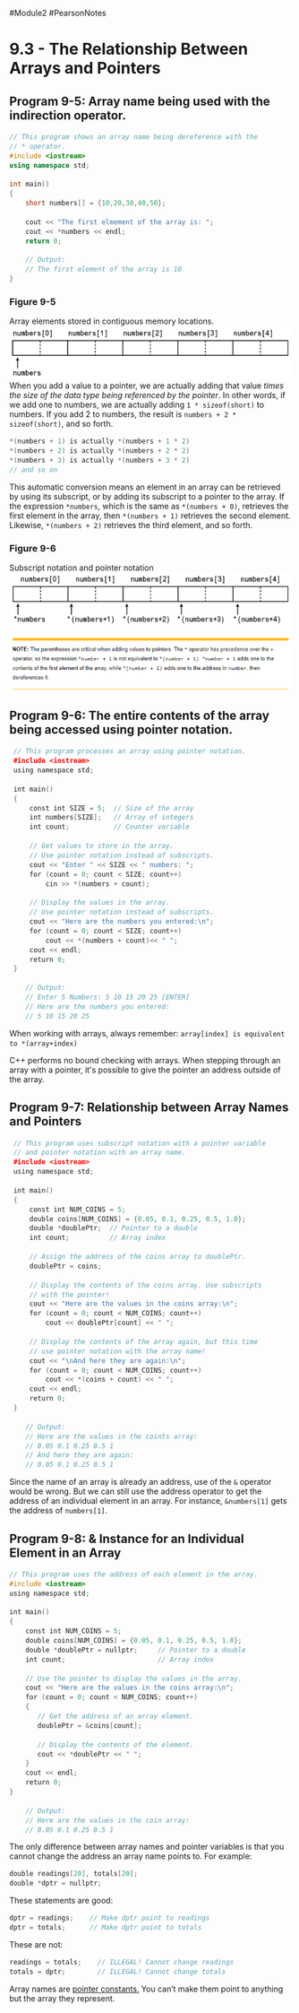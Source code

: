 #Module2 #PearsonNotes 
# 9.3 - The Relationship Between Arrays and Pointers
## Program 9-5: Array name being used with the indirection operator.
```c++
// This program shows an array name being dereference with the 
// * operator.
#include <iostream>
using namespace std;

int main()
{
	short numbers[] = {10,20,30,40,50};

	cout << "The first elmement of the array is: ";
	cout << *numbers << endl;
	return 0;

	// Output:
	// The first element of the array is 10
}
```

### Figure 9-5
Array elements stored in contiguous memory locations.
![9.3 - Figure 9-5](9.3%20-%20Figure%209-5.png)
When you add a value to a pointer, we are actually adding that value *times the size of the data type being referenced by the pointer*. 
In other words, if we add one to numbers, we are actually adding `1 * sizeof(short)` to numbers. If you add 2 to numbers, the result is `numbers + 2 * sizeof(short)`, and so forth.
```c++
*(numbers + 1) is actually *(numbers + 1 * 2) 
*(numbers + 2) is actually *(numbers + 2 * 2) 
*(numbers + 3) is actually *(numbers + 3 * 2)
// and so on
```
This automatic conversion means an element in an array can be retrieved by using its subscript, or by adding its subscript to a pointer to the array. If the expression ­`*numbers`, which is the same as `*(numbers + 0)`, retrieves the first element in the array, then ­`*(numbers + 1)` retrieves the second element. Likewise, `*(numbers + 2)` retrieves the third element, and so forth. 

### Figure 9-6
Subscript notation and pointer notation
![9.3 - Figure 9-6](9.3%20-%20Figure%209-6.png)
## Program 9-6: The entire contents of the array being accessed using pointer notation.
```c++
 // This program processes an array using pointer notation.
 #include <iostream>
 using namespace std;

 int main()
 {
     const int SIZE = 5;  // Size of the array
     int numbers[SIZE];   // Array of integers
     int count;           // Counter variable
    
	 // Get values to store in the array.
     // Use pointer notation instead of subscripts.
     cout << "Enter " << SIZE << " numbers: ";
     for (count = 0; count < SIZE; count++)
         cin >> *(numbers + count);

     // Display the values in the array.
     // Use pointer notation instead of subscripts.
     cout << "Here are the numbers you entered:\n";
     for (count = 0; count < SIZE; count++)
         cout << *(numbers + count)<< " ";
     cout << endl;
     return 0;
 }

	// Output:
	// Enter 5 Numbers: 5 10 15 20 25 [ENTER]
	// Here are the numbers you entered:
	// 5 10 15 20 25
```
When working with arrays, always remember: 
`array[index] is equivalent to *(array+index)`

C++ performs no bound checking with arrays. When stepping through an array with a pointer, it's possible to give the pointer an address outside of the array.

## Program 9-7: Relationship between Array Names and Pointers
```c++
 // This program uses subscript notation with a pointer variable
 // and pointer notation with an array name.
 #include <iostream>
 using namespace std;
 
 int main()
 {
     const int NUM_COINS = 5;
     double coins[NUM_COINS] = {0.05, 0.1, 0.25, 0.5, 1.0};
     double *doublePtr;  // Pointer to a double
     int count;          // Array index

     // Assign the address of the coins array to doublePtr.
     doublePtr = coins;

     // Display the contents of the coins array. Use subscripts
     // with the pointer!
     cout << "Here are the values in the coins array:\n";
     for (count = 0; count < NUM_COINS; count++)
         cout << doublePtr[count] << " ";

     // Display the contents of the array again, but this time
     // use pointer notation with the array name!
     cout << "\nAnd here they are again:\n";
     for (count = 0; count < NUM_COINS; count++)
         cout << *(coins + count) << " ";
     cout << endl;
     return 0;
 }

	// Output:
	// Here are the values in the coints array:
	// 0.05 0.1 0.25 0.5 1
	// And here they are again:
	// 0.05 0.1 0.25 0.5 1
```
Since the name of an array is already an address, use of the `&` operator would be wrong. But we can still use the address operator to get the address of an individual element in an array. For instance, `&numbers[1]` gets the address of `numbers[1]`.

## Program 9-8: & Instance for an Individual Element in an Array
```c++
// This program uses the address of each element in the array. 
#include <iostream> 
using namespace std; 

int main() 
{ 
    const int NUM_COINS = 5; 
    double coins[NUM_COINS] = {0.05, 0.1, 0.25, 0.5, 1.0}; 
    double *doublePtr = nullptr;     // Pointer to a double 
    int count;                       // Array index 

    // Use the pointer to display the values in the array. 
    cout << "Here are the values in the coins array:\n"; 
    for (count = 0; count < NUM_COINS; count++) 
    { 
       // Get the address of an array element. 
       doublePtr = &coins[count]; 

       // Display the contents of the element. 
       cout << *doublePtr << " "; 
    } 
    cout << endl; 
    return 0; 
} 

	// Output:
	// Here are the values in the coin array:
	// 0.05 0.1 0.25 0.5 1
```
The only difference between array names and pointer variables is that you cannot change the address an array name points to. For example:
```c++
double readings[20], totals[20]; 
double *dptr = nullptr;
```
These statements are good:
```c++
dptr = readings;    // Make dptr point to readings
dptr = totals;      // Make dptr point to totals
```
These are not:
```c++
readings = totals;    // ILLEGAL! Cannot change readings
totals = dptr;        // ILLEGAL! Cannot change totals
```
Array names are <u>pointer constants.</u> You can’t make them point to anything but the array they represent.